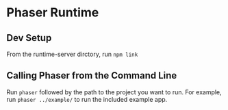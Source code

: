 # Phaser Runtime

## Dev Setup

From the runtime-server dirctory, run ``npm link``

## Calling Phaser from the Command Line

Run ``phaser`` followed by the path to the project you want to run. For example, run ``phaser ../example/`` to run the included example app.



